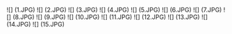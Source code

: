![] (1.JPG)
![] (2.JPG)
![] (3.JPG)
![] (4.JPG)
![] (5.JPG)
![] (6.JPG)
![] (7.JPG)
![] (8.JPG)
![] (9.JPG)
![] (10.JPG)
![] (11.JPG)
![] (12.JPG)
![] (13.JPG)
![] (14.JPG)
![] (15.JPG)

